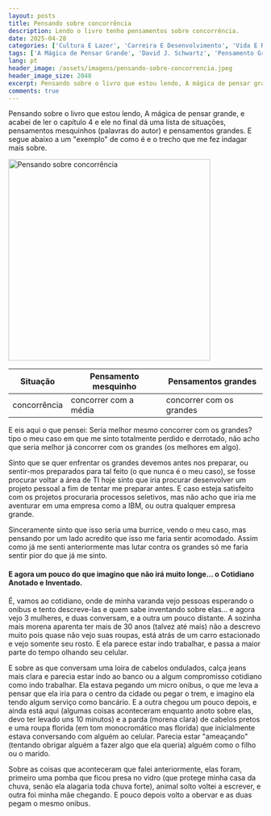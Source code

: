 ```yaml
---
layout: posts
title: Pensando sobre concorrência
description: Lendo o livro tenho pensamentos sobre concorrência.
date: 2025-04-28
categories: ['Cultura E Lazer', 'Carreira E Desenvolvimento', 'Vida E Reflexões']
tags: ['A Mágica de Pensar Grande', 'David J. Schwartz', 'Pensamento Grande', 'Pensamento Mesquinho', 'Concorrência', 'Desenvolvimento Pessoal', 'Auto Confiança', 'TI', 'Projetos Pessoais', 'Cotidiano Anotado e Inventado', 'Observação de Pessoas', 'Ponto de Ônibus', 'Imaginação', 'leituras', 'cotidiano', 'concorrência']
lang: pt
header_image: /assets/imagens/pensando-sobre-concorrencia.jpeg
header_image_size: 2048
excerpt: Pensando sobre o livro que estou lendo, A mágica de pensar grande, e acabei de ler o capítulo 4 e...
comments: true
---
```


Pensando sobre o livro que estou lendo, A mágica de pensar grande, e acabei de ler o capítulo 4 e ele no final dá uma lista de situações, pensamentos mesquinhos (palavras do autor) e pensamentos grandes. E segue abaixo a um "exemplo" de como é e o trecho que me fez indagar mais sobre.

<img loading='lazy' alt="Pensando sobre concorrência" src="{{ '/assets/imagens/pensando-sobre-concorrencia.jpeg' | relative_url }}" width="400" height="400">

| Situação     | Pensamento mesquinho  | Pensamentos grandes      |
|---|---|---|
| concorrência | concorrer com a média | concorrer com os grandes |

E eis aqui o que pensei: Seria melhor mesmo concorrer com os grandes? tipo o meu caso em que me sinto totalmente perdido e derrotado, não acho que seria melhor já concorrer com os grandes (os melhores em algo).

Sinto que se quer enfrentar os grandes devemos antes nos preparar, ou sentir-mos preparados para tal feito (o que nunca é o meu caso), se fosse procurar voltar a área de TI hoje sinto que iria procurar desenvolver um projeto pessoal a fim de tentar me preparar antes. E caso esteja satisfeito com os projetos procuraria processos seletivos, mas não acho que iria me aventurar em uma empresa como a IBM, ou outra qualquer empresa grande.

Sinceramente sinto que isso seria uma burrice, vendo o meu caso, mas pensando por um lado acredito que isso me faria sentir acomodado. Assim como já me senti anteriormente mas lutar contra os grandes só me faria sentir pior do que já me sinto.

#### E agora um pouco do que imagino que não irá muito longe... o Cotidiano Anotado e Inventado.

É, vamos ao cotidiano, onde de minha varanda vejo pessoas esperando o onibus e tento descreve-las e quem sabe inventando sobre elas... e agora vejo 3 mulheres, e duas conversam, e a outra um pouco distante. A sozinha mais morena aparenta ter mais de 30 anos (talvez até mais) não a descrevo muito pois quase não vejo suas roupas, está atrás de um carro estacionado e vejo somente seu rosto. E ela parece estar indo trabalhar, e passa a maior parte do tempo olhando seu celular.

E sobre as que conversam uma loira de cabelos ondulados, calça jeans mais clara e parecia estar indo ao banco ou a algum compromisso cotidiano como indo trabalhar. Ela estava pegando um micro onibus, o que me leva a pensar que ela iria para o centro da cidade ou pegar o trem, e imagino ela tendo algum serviço como bancário. E a outra chegou um pouco depois, e ainda está aqui (algumas coisas aconteceram enquanto anoto sobre elas, devo ter levado uns 10 minutos) e a parda (morena clara) de cabelos pretos e uma roupa florida (em tom monocromático mas florida) que inicialmente estava conversando com alguém ao celular. Parecia estar "ameaçando" (tentando obrigar alguém a fazer algo que ela queria) alguém como o filho ou o marido.

Sobre as coisas que aconteceram que falei anteriormente, elas foram, primeiro uma pomba que ficou presa no vidro (que protege minha casa da chuva, senão ela alagaria toda chuva forte), animal solto voltei a escrever, e outra foi minha mãe chegando. E pouco depois volto a obervar e as duas pegam o mesmo onibus.
